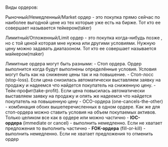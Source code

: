 Виды ордеров:

Рыночный/Немедленный/Market ордер - это покупка прямо сейчас по наиболее выгодной цене из тех которые уже есть на бирже. Тот кто ее совершает называется тейкером(taker)

Лимитный/Отложенный/Limit ордер - это покупка когда-нибудь позже , но с той ценой которая мне нужна или другими условиями. Нужную цену можно задавать диапазоном. Тот кто ее совершает называется майкером(maker) 

Лимитные ордера могут быть разными:
	- Стоп ордера. Ордер выполнится когда будут выполнены определённые условия. Условия могут быть как на снижение цены так и на повышение. 
		- Стоп-лосс (stop-loss). Если цена снизилась автоматически выставляем заявку на продажу и надеемся что найдется покупатель на сниженную цену.
		- Тейк-профит(take-profit). Если цена повысилась автоматически выставляем заявку на продажу и опять же надеемся что найдется покупатель на повышенную цену
		- OCO-ордера (one-cancels-the-other) - комбинация обоих вышеперечисленных в одном ордере.
	 Как же для стоп-ордера можно ставить условия на объем покупаемых активов. Только целиком все как в ордере или можно частично
		 - **IOC-ордера** (immediate or cancel) - выполнить немедленно. Если не хватает предложения то выполнить частично
		 - **FOK-ордера** (fill-or-kill) - выполнить немедленно. Если не хватает предложения то отменить ордер